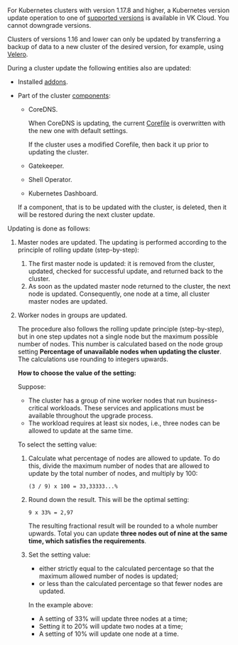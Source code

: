 For Kubernetes clusters with version 1.17.8 and higher, a Kubernetes version update operation to one of [supported versions](../versions/version-support/) is available in VK Cloud. You cannot downgrade versions.

Clusters of versions 1.16 and lower can only be updated by transferring a backup of data to a new cluster of the desired version, for example, using [Velero](https://velero.io/docs).

During a cluster update the following entities also are updated:

- Installed [addons](../versions/components).
- Part of the cluster [components](../versions/components):

  - CoreDNS.

    When CoreDNS is updating, the current [Corefile](https://coredns.io/2017/07/23/corefile-explained/) is overwritten with the new one with default settings.

    If the cluster uses a modified Corefile, then back it up prior to updating the cluster.

  - Gatekeeper.
  - Shell Operator.
  - Kubernetes Dashboard.

  If a component, that is to be updated with the cluster, is deleted, then it will be restored during the next cluster update.

Updating is done as follows:

1. Master nodes are updated. The updating is performed according to the principle of rolling update (step-by-step):

   1. The first master node is updated: it is removed from the cluster, updated, checked for successful update, and returned back to the cluster.
   1. As soon as the updated master node returned to the cluster, the next node is updated. Consequently, one node at a time, all cluster master nodes are updated.

1. Worker nodes in groups are updated.

   The procedure also follows the rolling update principle (step-by-step), but in one step updates not a single node but the maximum possible number of nodes. This number is calculated based on the node group setting **Percentage of unavailable nodes when updating the cluster**. The calculations use rounding to integers upwards.

   **How to choose the value of the setting:**

   Suppose:
   - The cluster has a group of nine worker nodes that run business-critical workloads. These services and applications must be available throughout the upgrade process.
   - The workload requires at least six nodes, i.e., three nodes can be allowed to update at the same time.

   To select the setting value:

   1. Calculate what percentage of nodes are allowed to update. To do this, divide the maximum number of nodes that are allowed to update by the total number of nodes, and multiply by 100:

      `(3 / 9) x 100 = 33,33333...%`

   1. Round down the result. This will be the optimal setting:

      `9 x 33% = 2,97`

      The resulting fractional result will be rounded to a whole number upwards. Total you can update **three nodes out of nine at the same time, which satisfies the requirements**.

   1. Set the setting value:

      - either strictly equal to the calculated percentage so that the maximum allowed number of nodes is updated;
      - or less than the calculated percentage so that fewer nodes are updated.

      In the example above:
      - A setting of 33% will update three nodes at a time;
      - Setting it to 20% will update two nodes at a time;
      - A setting of 10% will update one node at a time.
